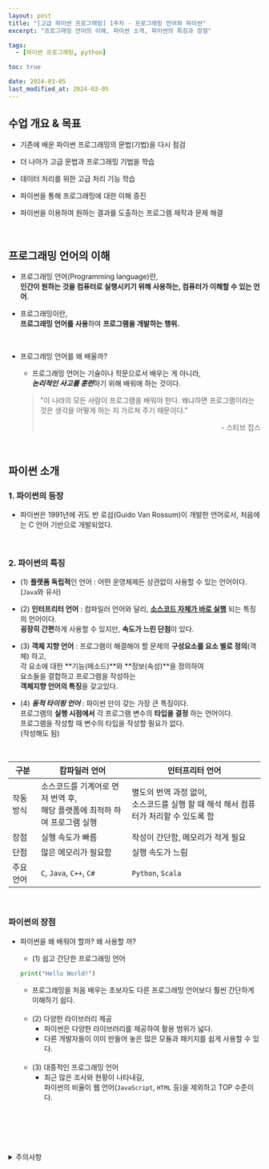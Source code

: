 ```yaml
---
layout: post
title: "[고급 파이썬 프로그래밍] 1주차 - 프로그래밍 언어와 파이썬"
excerpt: "프로그래밍 언어의 이해, 파이썬 소개, 파이썬의 특징과 장점"

tags:
  - [파이썬 프로그래밍, python]

toc: true

date: 2024-03-05
last_modified_at: 2024-03-05
---
```

## 수업 개요 & 목표
- 기존에 배운 파이썬 프로그래밍의 문법(기법)을 다시 점검
- 더 나아가 고급 문법과 프로그래밍 기법을 학습
- 데이터 처리를 위한 고급 처리 기능 학습

- 파이썬을 통해 프로그래밍에 대한 이해 증진
- 파이썬을 이용하여 원하는 결과를 도출하는 프로그램 제작과 문제 해결  

<br>

## 프로그래밍 언어의 이해
- 프로그래밍 언어(Programming language)란,  
**인간이 원하는 것을 컴퓨터로 실행시키기 위해 사용하는, 컴퓨터가 이해할 수 있는 언어**.  

- 프로그래밍이란,  
**프로그래밍 언어를 사용**하여 **프로그램을 개발하는 행위.**  

<br>

- 프로그래밍 언어를 왜 배울까?  
  - 프로그래밍 언어는 기술이나 학문으로서 배우는 게 아니라,  
  ***논리적인 사고를 훈련***하기 위해 배워애 하는 것이다.  

  > "이 나라의 모든 사람이 프로그램을 배워야 한다. 왜냐하면 프로그램이라는 것은 생각을 어떻게 하는 지 가르쳐 주기 때문이다."  
  > <div style="text-align: right">- 스티브 잡스</div>

  <br>

## 파이썬 소개
### 1. 파이썬의 등장
- 파이썬은 1991년에 귀도 반 로섬(Guido Van Rossum)이 개발한 언어로서, 처음에는 C 언어 기반으로 개발되었다.  

<br>

### 2. 파이썬의 특징
- (1) **플랫폼 독립적**인 언어 : 어떤 운영체제든 상관없이 사용할 수 있는 언어이다. (`Java`와 유사)  

- (2) **인터프리터 언어** : 컴파일러 언어와 달리, <u>**소스코드 자체가 바로 실행**</u> 되는 특징의 언어이다.  
**굉장히 간편**하게 사용할 수 있지만, **속도가 느린 단점**이 있다.  

- (3) **객체 지향 언어** : 프로그램이 해결해야 할 문제의 **구성요소를 요소 별로 정의**(객체) 하고,  
각 요소에 대한 **기능(메소드)**와 **정보(속성)**을 정의하여  
요소들을 결합하고 프로그램을 작성하는  
**객체지향 언어의 특징**을 갖고있다.  

- (4) ***동적 타이핑 언어*** : 파이썬 만이 갖는 가장 큰 특징이다.  
프로그램의 **실행 시점에서** 각 프로그램 변수의 **타입을 결정** 하는 언어이다.  
프로그램을 작성할 때 변수의 타입을 작성할 필요가 없다.  
(작성해도 됨)

<br>

|구분|캄파일러 언어|인터프리터 언어|
|---|---|---|
|작동방식|소스코드를 기계어로 먼저 번역 후,<br>해당 플랫폼에 최적하 하여 프로그램 실행|별도의 번역 과정 없이,<br>소스코드를 실행 할 때 해석 해서 컴퓨터가 처리할 수 있도록 함|
|장점|실행 속도가 빠름|작성이 간단함, 메모리가 적게 필요|
|단점|많은 메모리가 필요함|실행 속도가 느림|
|주요 언어|`C`, `Java`, `C++`, `C#`|`Python`, `Scala`|

<br>

### 파이썬의 장점
- 파이썬을 왜 배워야 할까? 왜 사용할 까?

  - (1) 쉽고 간단한 프로그래밍 언어  

  ```python
  print("Hello World!")
  ```
  
  - 프로그래밍을 처음 배우는 초보자도 다른 프로그래밍 언어보다 훨씬 간단하게 이해하기 쉽다.  

  <br>

  - (2) 다양한 라이브러리 제공
    - 파이썬은 다양한 라이브러리를 제공하여 활용 범위가 넓다.
    - 다른 개발자들이 이미 만들어 놓은 많은 모듈과 패키지를 쉽게 사용할 수 있다.

  <br>

  - (3) 대중적인 프로그래밍 언어
    - 최근 많은 조사와 현황이 나타내길,  
    파이썬의 비율이 웹 언어(`JavaScript`, `HTML` 등)을 제외하고 TOP 수준이다.

  <br>

<br>
<br>
<br>
<br>
<details>
<summary>주의사항</summary>
<div markdown="1">

이 포스팅은 강원대학교 최미정 교수님의 고급파이썬프로그래밍 수업을 들으며 내용을 정리 한 것입니다.  
수업 내용에 대한 저작권은 교수님께 있으니,  
다른 곳으로의 무분별한 내용 복사를 자제해 주세요.

</div>
</details> 